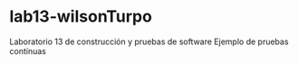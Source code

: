 # lab13-wilsonTurpo
Laboratorio 13 de construcción y pruebas de software
Ejemplo de pruebas contínuas

